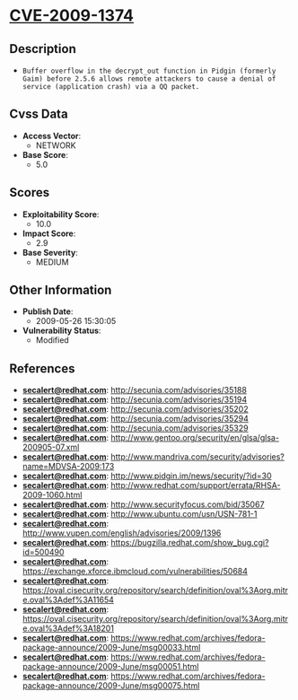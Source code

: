 
# [CVE-2009-1374](https://cve.mitre.org/cgi-bin/cvename.cgi?name=CVE-2009-1374)

## Description

- `Buffer overflow in the decrypt_out function in Pidgin (formerly Gaim) before 2.5.6 allows remote attackers to cause a denial of service (application crash) via a QQ packet.`

## Cvss Data

- **Access Vector**:
  - NETWORK
- **Base Score**:
  - 5.0

## Scores

- **Exploitability Score**:
  - 10.0
- **Impact Score**:
  - 2.9
- **Base Severity**:
  - MEDIUM

## Other Information

- **Publish Date**:
  - 2009-05-26 15:30:05
- **Vulnerability Status**:
  - Modified

## References

- **secalert@redhat.com**: http://secunia.com/advisories/35188
- **secalert@redhat.com**: http://secunia.com/advisories/35194
- **secalert@redhat.com**: http://secunia.com/advisories/35202
- **secalert@redhat.com**: http://secunia.com/advisories/35294
- **secalert@redhat.com**: http://secunia.com/advisories/35329
- **secalert@redhat.com**: http://www.gentoo.org/security/en/glsa/glsa-200905-07.xml
- **secalert@redhat.com**: http://www.mandriva.com/security/advisories?name=MDVSA-2009:173
- **secalert@redhat.com**: http://www.pidgin.im/news/security/?id=30
- **secalert@redhat.com**: http://www.redhat.com/support/errata/RHSA-2009-1060.html
- **secalert@redhat.com**: http://www.securityfocus.com/bid/35067
- **secalert@redhat.com**: http://www.ubuntu.com/usn/USN-781-1
- **secalert@redhat.com**: http://www.vupen.com/english/advisories/2009/1396
- **secalert@redhat.com**: https://bugzilla.redhat.com/show_bug.cgi?id=500490
- **secalert@redhat.com**: https://exchange.xforce.ibmcloud.com/vulnerabilities/50684
- **secalert@redhat.com**: https://oval.cisecurity.org/repository/search/definition/oval%3Aorg.mitre.oval%3Adef%3A11654
- **secalert@redhat.com**: https://oval.cisecurity.org/repository/search/definition/oval%3Aorg.mitre.oval%3Adef%3A18201
- **secalert@redhat.com**: https://www.redhat.com/archives/fedora-package-announce/2009-June/msg00033.html
- **secalert@redhat.com**: https://www.redhat.com/archives/fedora-package-announce/2009-June/msg00051.html
- **secalert@redhat.com**: https://www.redhat.com/archives/fedora-package-announce/2009-June/msg00075.html
